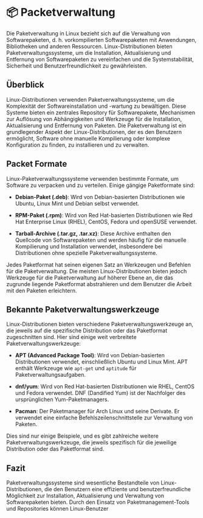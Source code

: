 # 📦 Packetverwaltung

Die Paketverwaltung in Linux bezieht sich auf die Verwaltung von Softwarepaketen, d. h. vorkompilierten Softwarepaketen mit Anwendungen, Bibliotheken und anderen Ressourcen. Linux-Distributionen bieten Paketverwaltungssysteme, um die Installation, Aktualisierung und Entfernung von Softwarepaketen zu vereinfachen und die Systemstabilität, Sicherheit und Benutzerfreundlichkeit zu gewährleisten.

## Überblick

Linux-Distributionen verwenden Paketverwaltungssysteme, um die Komplexität der Softwareinstallation und -wartung zu bewältigen. Diese Systeme bieten ein zentrales Repository für Softwarepakete, Mechanismen zur Auflösung von Abhängigkeiten und Werkzeuge für die Installation, Aktualisierung und Entfernung von Paketen. Die Paketverwaltung ist ein grundlegender Aspekt der Linux-Distributionen, der es den Benutzern ermöglicht, Software ohne manuelle Kompilierung oder komplexe Konfiguration zu finden, zu installieren und zu verwalten.

## Packet Formate

Linux-Paketverwaltungssysteme verwenden bestimmte Formate, um Software zu verpacken und zu verteilen. Einige gängige Paketformate sind:

-   **Debian-Paket (.deb)**: Wird von Debian-basierten Distributionen wie Ubuntu, Linux Mint und Debian selbst verwendet.

-   **RPM-Paket (.rpm)**: Wird von Red Hat-basierten Distributionen wie Red Hat Enterprise Linux (RHEL), CentOS, Fedora und openSUSE verwendet.

-   **Tarball-Archive (.tar.gz, .tar.xz)**: Diese Archive enthalten den Quellcode von Softwarepaketen und werden häufig für die manuelle Kompilierung und Installation verwendet, insbesondere bei Distributionen ohne spezielle Paketverwaltungssysteme.

Jedes Paketformat hat seinen eigenen Satz an Werkzeugen und Befehlen für die Paketverwaltung. Die meisten Linux-Distributionen bieten jedoch Werkzeuge für die Paketverwaltung auf höherer Ebene an, die das zugrunde liegende Paketformat abstrahieren und dem Benutzer die Arbeit mit den Paketen erleichtern.

## Bekannte Paketverwaltungswerkzeuge

Linux-Distributionen bieten verschiedene Paketverwaltungswerkzeuge an, die jeweils auf die spezifische Distribution oder das Paketformat zugeschnitten sind. Hier sind einige weit verbreitete Paketverwaltungswerkzeuge:

-   **APT (Advanced Package Tool)**: Wird von Debian-basierten Distributionen verwendet, einschließlich Ubuntu und Linux Mint. APT enthält Werkzeuge wie `apt-get` und `aptitude` für Paketverwaltungsaufgaben.

-   **dnf/yum**: Wird von Red Hat-basierten Distributionen wie RHEL, CentOS und Fedora verwendet. DNF (Dandified Yum) ist der Nachfolger des ursprünglichen Yum-Paketmanagers.

-   **Pacman**: Der Paketmanager für Arch Linux und seine Derivate. Er verwendet eine einfache Befehlszeilenschnittstelle zur Verwaltung von Paketen.

Dies sind nur einige Beispiele, und es gibt zahlreiche weitere Paketverwaltungswerkzeuge, die jeweils spezifisch für die jeweilige Distribution oder das Paketformat sind.

## Fazit

Paketverwaltungssysteme sind wesentliche Bestandteile von Linux-Distributionen, die den Benutzern eine effiziente und benutzerfreundliche Möglichkeit zur Installation, Aktualisierung und Verwaltung von Softwarepaketen bieten. Durch den Einsatz von Paketmanagement-Tools und Repositories können Linux-Benutzer
